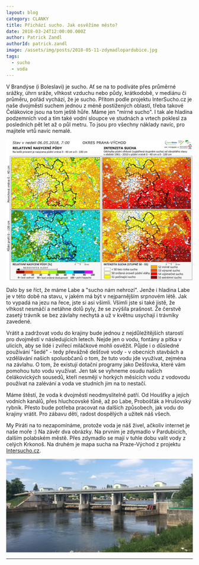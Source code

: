 ```yaml
---
layout: blog
category: CLANKY
title: Přichází sucho. Jak osvěžíme město?
date: 2018-03-24T12:00:00.000Z
author: Patrick Zandl
authorId: patrick.zandl
image: /assets/img/posts/2018-05-11-zdymadlopardubice.jpg
tags:
  - sucho
  - voda
---
```


V Brandýse (i Boleslavi) je sucho. Ať se na to podíváte přes průměrné srážky, úhrn sráže, vlhkost vzduchu nebo půdy, krátkodobě, v mediánu či průměru, pořád vychází, že je sucho. Přitom podle projektu InterSucho.cz je naše dvojměstí suchem jednou z méně postižených oblastí, třeba takové Čelákovice jsou na tom ještě hůře. Máme jen "mírné sucho". I tak ale hladina podzemních vod a tím také vodní sloupce ve studnách a vrtech poklesl za posledních pět let až o půl metru. To jsou pro všechny náklady navíc, pro majitele vrtů navíc nemalé.

![Takhle vypadá Praha-Východ podle projektu Intersucho. Zatím mírné sucho... ](/assets/img/posts/2018-05-11-intersucho.jpg)

Dalo by se říct, že máme Labe a "sucho nám nehrozí". Jenže i hladina Labe je v této době na stavu, v jakém má být v nejparnějším srpnovém létě. Jak to vypadá na jezu na řece, jste si asi všimli. Všimli jste si také jistě, že vlhkost nesmáčí a netáhne dolů pyly, že se zvýšila prašnost. Že čerstvě zasetý trávník se bez závlahy nechytá a už v květnu usychají i trávníky zavedené.

Vrátit a zadržovat vodu do krajiny bude jednou z nejdůležitějších starostí pro dvojměstí v následujících letech. Nejde jen o vodu, fontány a pítka v ulicích, aby se lidé i zvířecí miláčkové mohli osvěžit. Půjde i o důsledné používání "šedé" - tedy převážně dešťové vody - v obecních stavbách a vzdělávání našich spoluobčanů o tom, že tuto vodu jde využívat, zejména na závlahu. O tom, že existují dotační programy jako Dešťovka, které vám pomohou tuto vodu využívat. Jen tak se vyhneme osudu našich čelákovických sousedů, kteří nesmějí v horkých měsících vodu z vodovodu používat na zalévání a voda ve studních jim na to nestačí. 

Máme štěstí, že voda k dvojměstí neodmyslitelně patří. Od Houšťky a jejích vodních kanálů, přes hluchcovské tůně, až po Labe, Probošťák a Hrušovský rybník. Přesto bude potřeba pracovat na dalších způsobech, jak vodu do krajiny vrátit. Pro zábavu dětí, radost dospělých a užitek náš všech. 

My Piráti na to nezapomínáme, protože voda je náš živel, ačkoliv internet je naše moře :)
Na závěr dva obrázky. Na prvním je zdymadlo v Pardubicích, dalším polabském městě. Přes zdymadlo se mají v tuhle dobu valit vody z celých Krkonoš. Na druhém je mapa sucha na Praze-Východ z projektu [Intersucho.cz](http://www.intersucho.cz).

![Na fotce je zdymadlo a jez v Pardubicích na Labi. Normálně se přes něj valí voda. ](/assets/img/posts/2018-05-11-zdymadlopardubice.jpg)



- - -
